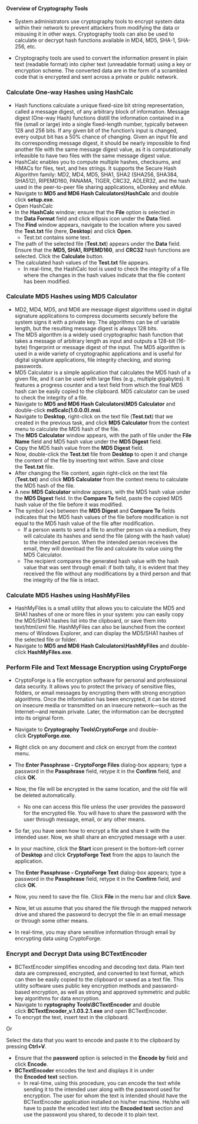 #### **Overview of Cryptography Tools**

- System administrators use cryptography tools to encrypt system data within their network to prevent attackers from modifying the data or misusing it in other ways. Cryptography tools can also be used to calculate or decrypt hash functions available in MD4, MD5, SHA-1, SHA-256, etc.

- Cryptography tools are used to convert the information present in plain text (readable format) into cipher text (unreadable format) using a key or encryption scheme. The converted data are in the form of a scrambled code that is encrypted and sent across a private or public network.


### Calculate One-way Hashes using HashCalc

- Hash functions calculate a unique fixed-size bit string representation, called a message digest, of any arbitrary block of information. Message digest (One-way Hash) functions distill the information contained in a file (small or large) into a single fixed-length number, typically between 128 and 256 bits. If any given bit of the function’s input is changed, every output bit has a 50% chance of changing. Given an input file and its corresponding message digest, it should be nearly impossible to find another file with the same message digest value, as it is computationally infeasible to have two files with the same message digest value.
- HashCalc enables you to compute multiple hashes, checksums, and HMACs for files, text, and hex strings. It supports the Secure Hash Algorithm family: MD2, MD4, MD5, SHA1, SHA2 (SHA256, SHA384, SHA512), RIPEMD160, PANAMA, TIGER, CRC32, ADLER32, and the hash used in the peer-to-peer file sharing applications, eDonkey and eMule.
- Navigate to **MD5 and MD6 Hash Calculators\HashCalc** and double click **setup.exe**.
- Open HashCalc
- In the **HashCalc** window; ensure that the **File** option is selected in the **Data Format** field and click ellipsis icon under the **Data** filed.
- The **Find** window appears, navigate to the location where you saved the **Test.txt** file (here, **Desktop**) and click **Open**.
	- Test.txt contains some text.
- The path of the selected file (**Test.txt**) appears under the **Data** field. Ensure that the **MD5, SHA1, RIPEMD160**, and **CRC32** hash functions are selected. Click the **Calculate** button.
- The calculated hash values of the **Test.txt** file appears.
	- In real-time, the HashCalc tool is used to check the integrity of a file where the changes in the hash values indicate that the file content has been modified.


### Calculate MD5 Hashes using MD5 Calculator

- MD2, MD4, MD5, and MD6 are message digest algorithms used in digital signature applications to compress documents securely before the system signs it with a private key. The algorithms can be of variable length, but the resulting message digest is always 128 bits.
- The MD5 algorithm is a widely used cryptographic hash function that takes a message of arbitrary length as input and outputs a 128-bit (16-byte) fingerprint or message digest of the input. The MD5 algorithm is used in a wide variety of cryptographic applications and is useful for digital signature applications, file integrity checking, and storing passwords.
- MD5 Calculator is a simple application that calculates the MD5 hash of a given file, and it can be used with large files (e.g., multiple gigabytes). It features a progress counter and a text field from which the final MD5 hash can be easily copied to the clipboard. MD5 calculator can be used to check the integrity of a file.
- Navigate to **MD5 and MD6 Hash Calculators\MD5 Calculator** and double-click **md5calc(1.0.0.0).msi**.
- Navigate to **Desktop**, right-click on the text file (**Test.txt**) that we created in the previous task, and click **MD5 Calculator** from the context menu to calculate the MD5 hash of the file.
- The **MD5 Calculator** window appears, with the path of file under the **File Name** field and MD5 hash value under the **MD5 Digest** field.
- Copy the MD5 hash value from the **MD5 Digest** field.
- Now, double-click the **Test.txt** file from **Desktop** to open it and change the content of the file by inserting text within. Save and close the **Test.txt** file.
- After changing the file content, again right-click on the text file (**Test.txt**) and click **MD5 Calculator** from the context menu to calculate the MD5 hash of the file.
- A new **MD5 Calculator** window appears, with the MD5 hash value under the **MD5 Digest** field. In the **Compare To** field, paste the copied MD5 hash value of the file before it was modified.
- The symbol (**<>**) between the **MD5 Digest** and **Compare To** fields indicates that the MD5 hash values of the file before modification is not equal to the MD5 hash value of the file after modification.
	- If a person wants to send a file to another person via a medium, they will calculate its hashes and send the file (along with the hash value) to the intended person. When the intended person receives the email, they will download the file and calculate its value using the MD5 Calculator.
	- The recipient compares the generated hash value with the hash value that was sent through email: if both tally, it is evident that they received the file without any modifications by a third person and that the integrity of the file is intact.


### Calculate MD5 Hashes using HashMyFiles

- HashMyFiles is a small utility that allows you to calculate the MD5 and SHA1 hashes of one or more files in your system: you can easily copy the MD5/SHA1 hashes list into the clipboard, or save them into text/html/xml file. HashMyFiles can also be launched from the context menu of Windows Explorer, and can display the MD5/SHA1 hashes of the selected file or folder.
- Navigate to **MD5 and MD6 Hash Calculators\HashMyFiles** and double-click **HashMyFiles.exe**.


### Perform File and Text Message Encryption using CryptoForge

- CryptoForge is a file encryption software for personal and professional data security. It allows you to protect the privacy of sensitive files, folders, or email messages by encrypting them with strong encryption algorithms. Once the information has been encrypted, it can be stored on insecure media or transmitted on an insecure network—such as the Internet—and remain private. Later, the information can be decrypted into its original form.
- Navigate to **Cryptography Tools\CryptoForge** and double-click **CryptoForge.exe**.
- Right click on any document and click on encrypt from the context menu.
- The **Enter Passphrase - CryptoForge Files** dialog-box appears; type a password in the **Passphrase** field, retype it in the **Confirm** field, and click **OK**. 
- Now, the file will be encrypted in the same location, and the old file will be deleted automatically.
	- No one can access this file unless the user provides the password for the encrypted file. You will have to share the password with the user through message, email, or any other means.


- So far, you have seen how to encrypt a file and share it with the intended user. Now, we shall share an encrypted message with a user.
- In your machine, click the **Start** icon present in the bottom-left corner of **Desktop** and click **CryptoForge Text** from the apps to launch the application.
- The **Enter Passphrase - CryptoForge Text** dialog-box appears; type a password in the **Passphrase** field, retype it in the **Confirm** field, and click **OK**. 
- Now, you need to save the file. Click **File** in the menu bar and click **Save**.
- Now, let us assume that you shared the file through the mapped network drive and shared the password to decrypt the file in an email message or through some other means.
- In real-time, you may share sensitive information through email by encrypting data using CryptoForge.


### Encrypt and Decrypt Data using BCTextEncoder

- BCTextEncoder simplifies encoding and decoding text data. Plain text data are compressed, encrypted, and converted to text format, which can then be easily copied to the clipboard or saved as a text file. This utility software uses public key encryption methods and password-based encryption, as well as strong and approved symmetric and public key algorithms for data encryption.
- Navigate to **ryptography Tools\BCTextEncoder** and double click **BCTextEncoder_v.1.03.2.1.exe** and open BCTextEncoder.
- To encrypt the text, insert text in the clipboard.

Or

Select the data that you want to encode and paste it to the clipboard by pressing **Ctrl+V**.

- Ensure that the **password** option is selected in the **Encode by** field and click **Encode**.
- **BCTextEncoder** encodes the text and displays it in under the **Encoded** **text** section.
	- In real-time, using this procedure, you can encode the text while sending it to the intended user along with the password used for encryption. The user for whom the text is intended should have the BCTextEncoder application installed on his/her machine. He/she will have to paste the encoded text into the **Encoded text** section and use the password you shared, to decode it to plain text.